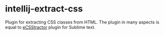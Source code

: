 # intellij-extract-css

<!-- Plugin description -->
Plugin for extracting CSS classes from HTML. 
The plugin in many aspects is equal to [eCSStractor](https://packagecontrol.io/packages/eCSStractor) plugin for Sublime text.
<!-- Plugin description end -->